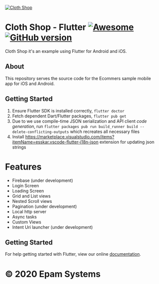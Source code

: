 [![Cloth Shop](https://github.com/epam-cross-platform-lab/flutter-ecommers-sample/blob/dev/design_sources/poster.jpg)](https://github.com/epam-cross-platform-lab/flutter-ecommers-sample)

# Cloth Shop - Flutter [![Awesome](https://cdn.rawgit.com/sindresorhus/awesome/d7305f38d29fed78fa85652e3a63e154dd8e8829/media/badge.svg)](https://github.com/epam-cross-platform-lab/flutter-ecommers-sample) [![GitHub version](https://d25lcipzij17d.cloudfront.net/badge.svg?id=gh&type=6&v=1.0&x2=0)](https://github.com/mkiisoft/FlutterMovieTrends)

Cloth Shop it's an example using Flutter for Android and iOS.

## About

This repository serves the source code for the Ecommers sample mobile app for iOS and Android.

## Getting Started

1. Ensure Flutter SDK is installed correctly, ``flutter doctor``
2. Fetch dependent Dart/Flutter packages, ``flutter pub get``
3. Due to we use compile-time JSON serialization and API client *code generation*, run ``flutter packages pub run build_runner build --delete-conflicting-outputs`` which recreates all necessary files
4. Install https://marketplace.visualstudio.com/items?itemName=esskar.vscode-flutter-i18n-json extension for updating json strings

# Features

* Firebase (under development)
* Login Screen
* Loading Screen
* Grid and List views
* Nested Scroll views
* Pagination (under development)
* Local http server
* Async tasks
* Custom Views
* Intent Uri launcher (under development)

## Getting Started

For help getting started with Flutter, view our online
[documentation](https://flutter.io/).

# © 2020 Epam Systems
